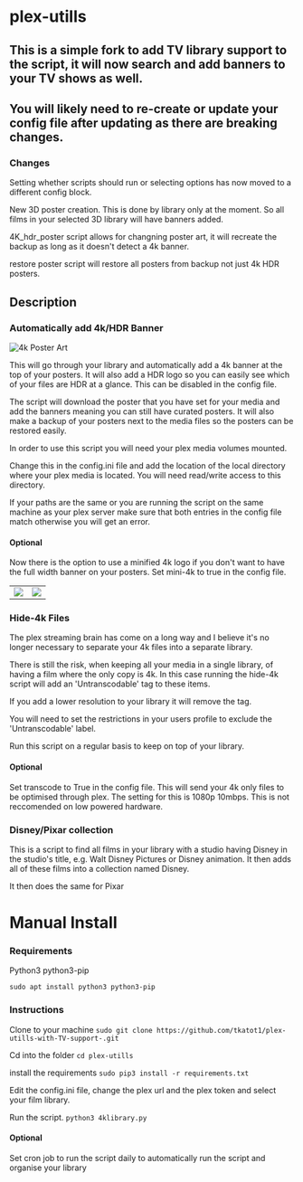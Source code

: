 # plex-utills
## This is a simple fork to add TV library support to the script, it will now search and add banners to your TV shows as well.
## You will likely need to re-create or update your config file after updating as there are breaking changes. 
### Changes
Setting whether scripts should run or selecting options has now moved to a different config block. 

New 3D poster creation. This is done by library only at the moment. So all films in your selected 3D library will have banners added. 

4K_hdr_poster script allows for changning poster art, it will recreate the backup as long as it doesn't detect a 4k banner. 

restore poster script will restore all posters from backup not just 4k HDR posters. 

## Description
### Automatically add 4k/HDR Banner

![4k Poster Art](https://github.com/jkirkcaldy/plex-utills/blob/master/img/library_update_sm.gif?raw=true)

This will go through your library and automatically add a 4k banner at the top of your posters. It will also add a HDR logo so you can easily see which of your files are HDR at a glance. This can be disabled in the config file.

The script will download the poster that you have set for your media and add the banners meaning you can still have curated posters. It will also make a backup of your posters next to the media files so the posters can be restored easily.

In order to use this script you will need your plex media volumes mounted. 

Change this in the config.ini file and add the location of the local directory where your plex media is located. You will need read/write access to this directory. 

If your paths are the same or you are running the script on the same machine as your plex server make sure that both entries in the config file match otherwise you will get an error. 
 
#### Optional
Now there is the option to use a minified 4k logo if you don't want to have the full width banner on your posters. Set mini-4k to true in the config file. 

<table><tr><td><img src='https://github.com/jkirkcaldy/plex-utills/blob/master/img/4k-example.png?raw=true'></td><td><img src='https://github.com/jkirkcaldy/plex-utills/blob/master/img/mini-4k-example.png?raw=true'></td></tr></table>


### Hide-4k Files
The plex streaming brain has come on a long way and I believe it's no longer necessary to separate your 4k files into a separate library. 

There is still the risk, when keeping all your media in a single library, of having a film where the only copy is 4k. In this case running the hide-4k script will add an 'Untranscodable' tag to these items.

If you add a lower resolution to your library it will remove the tag. 

You will need to set the restrictions in your users profile to exclude the 'Untranscodable' label.

Run this script on a regular basis to keep on top of your library. 

#### Optional
Set transcode to True in the config file. This will send your 4k only files to be optimised through plex. The setting for this is 1080p 10mbps. This is not reccomended on low powered hardware. 


### Disney/Pixar collection
This is a script to find all films in your library with a studio having Disney in the studio's title, e.g. Walt Disney Pictures or Disney animation. It then adds all of these films into a collection named Disney. 

It then does the same for Pixar

# Manual Install
### Requirements
Python3
python3-pip

`sudo apt install python3 python3-pip`

### Instructions
Clone to your machine
`sudo git clone https://github.com/tkatot1/plex-utills-with-TV-support-.git`

Cd into the folder
`cd plex-utills`

install the requirements 
`sudo pip3 install -r requirements.txt`

Edit the config.ini file, change the plex url and the plex token and select your film library. 

Run the script. 
`python3 4klibrary.py`

#### Optional
Set cron job to run the script daily to automatically run the script and organise your library
